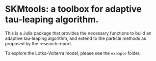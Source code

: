 # SKMtools: a toolbox for adaptive tau-leaping algorithm.

This is a Julia package that provides the necessary functions to build an adaptive tau-leaping algorithm, and extend to the particle methods as proposed by the research report.

To explore the Lotka-Volterra model, please see the `example` folder.

